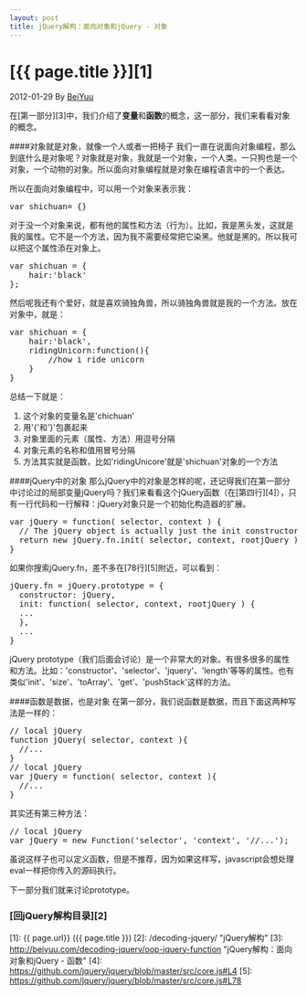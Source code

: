 ```yaml
---
layout: post
title: jQuery解构：面向对象和jQuery - 对象
---
```

# [{{ page.title }}][1]
2012-01-29 By [BeiYuu][]

在[第一部分][3]中，我们介绍了**变量**和**函数**的概念，这一部分，我们来看看对象的概念。

####对象就是对象，就像一个人或者一把椅子
我们一直在说面向对象编程，那么到底什么是对象呢？对象就是对象，我就是一个对象，一个人类。一只狗也是一个对象，一个动物的对象。所以面向对象编程就是对象在编程语言中的一个表达。

所以在面向对象编程中，可以用一个对象来表示我：

<pre class="prettyprint">
var shichuan= {}
</pre>

对于没一个对象来说，都有他的属性和方法（行为）。比如，我是黑头发，这就是我的属性。它不是一个方法，因为我不需要经常把它染黑。他就是黑的。所以我可以把这个属性添在对象上。

<pre class="prettyprint">
var shichuan = {
    hair:'black'
};
</pre>

然后呢我还有个爱好，就是喜欢骑独角兽，所以骑独角兽就是我的一个方法。放在对象中，就是：

<pre class="prettyprint">
var shichuan = {
    hair:'black',
    ridingUnicorn:function(){
        //how i ride unicorn
    }
}
</pre>

总结一下就是：

1. 这个对象的变量名是'chichuan'
1. 用'{'和'}'包裹起来
1. 对象里面的元素（属性、方法）用逗号分隔
1. 对象元素的名称和值用冒号分隔
1. 方法其实就是函数，比如'ridingUnicore'就是'shichuan'对象的一个方法

####jQuery中的对象
那么jQuery中的对象是怎样的呢，还记得我们在第一部分中讨论过的局部变量jQuery吗？我们来看看这个jQuery函数（在[第四行][4]），只有一行代码和一行解释：jQuery对象只是一个初始化构造器的扩展。

<pre class="prettyprint">
var jQuery = function( selector, context ) {
  // The jQuery object is actually just the init constructor 'enhanced'
  return new jQuery.fn.init( selector, context, rootjQuery );
}
</pre>

如果你搜索jQuery.fn，差不多在[78行][5]附近，可以看到：
<pre class="prettyprint">
jQuery.fn = jQuery.prototype = {
  constructor: jQuery,
  init: function( selector, context, rootjQuery ) {
  ...
  },
  ...
}
</pre>

jQuery prototype（我们后面会讨论）是一个非常大的对象。有很多很多的属性和方法。比如：'constructor'、'selector'、'jquery'、'length'等等的属性。也有类似'init'、'size'、'toArray'、'get'、'pushStack'这样的方法。

####函数是数据，也是对象
在第一部分，我们说函数是数据，而且下面这两种写法是一样的：
<pre class="prettyprint">
// local jQuery
function jQuery( selector, context ){
  //...
}
// local jQuery
var jQuery = function( selector, context ){
  //...
}
</pre>

其实还有第三种方法：
<pre class="prettyprint">
// local jQuery
var jQuery = new Function('selector', 'context', '//...');
</pre>

虽说这样子也可以定义函数，但是不推荐，因为如果这样写，javascript会想处理eval一样把你传入的源码执行。

下一部分我们就来讨论prototype。


### [回jQuery解构目录][2]
[BeiYuu]:    http://beiyuu.com  "BeiYuu"
[jQuery]:   http://jquery.com/ "jQuery"
[1]:    {{ page.url}}  ({{ page.title }})
[2]:    /decoding-jquery/ "jQuery解构"
[3]:    http://beiyuu.com/decoding-jquery/oop-jquery-function "jQuery解构：面向对象和jQuery - 函数"
[4]:    https://github.com/jquery/jquery/blob/master/src/core.js#L4
[5]:    https://github.com/jquery/jquery/blob/master/src/core.js#L78
